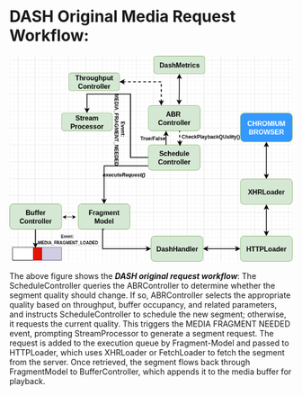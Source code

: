 # DASH Original Media Request Workflow:

![DASH Workflow](images/DASH_orig-workflow.png)

The above figure shows the **_DASH original request workflow_**:
The ScheduleController queries the ABRController to determine whether the segment quality should change. If so, ABRController selects the appropriate quality based on throughput, buffer occupancy, and related parameters, and instructs ScheduleController to schedule the new segment; otherwise, it requests the current quality. This triggers the MEDIA FRAGMENT NEEDED event, prompting StreamProcessor to generate a segment request. The request is added to the execution queue by Fragment-Model and passed to HTTPLoader, which uses XHRLoader or FetchLoader to fetch the segment from the server. Once retrieved, the segment flows back through FragmentModel to BufferController, which appends it to the media buffer for playback.
